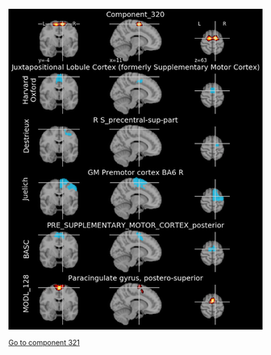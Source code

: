 


![320](preliminary/320.jpg "Component 320")

[Go to component 321](https://parietal-inria.github.io/MODL_atlas/512/321 "Component 321")